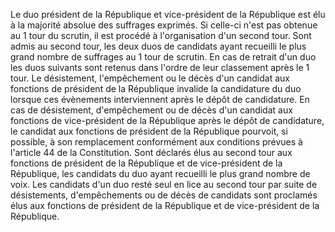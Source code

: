 Le duo président de la République et vice-président de la République est élu à la majorité absolue des suffrages exprimés. Si celle-ci n'est pas obtenue au 1 tour du scrutin, il est procédé à l'organisation d'un second tour.
Sont admis au second tour, les deux duos de candidats ayant recueilli le plus grand nombre de suffrages au 1 tour de scrutin.
En cas de retrait d'un duo les duos suivants sont retenus dans l'ordre de leur classement après le 1 tour.
Le désistement, l'empêchement ou le décès d'un candidat aux fonctions de président de la République invalide la candidature du duo lorsque ces évènements interviennent après le dépôt de candidature.
En cas de désistement, d'empêchement ou de décès d'un candidat aux fonctions de vice-président de la République après le dépôt de candidature, le candidat aux fonctions de président de la République pourvoit, si possible, à son remplacement conformément aux conditions prévues à l'article 44 de la Constitution.
Sont déclarés élus au second tour aux fonctions de président de la République et de vice-président de la République, les candidats du duo ayant recueilli le plus grand nombre de voix.
Les candidats d'un duo resté seul en lice au second tour par suite de désistements, d'empêchements ou de décès de candidats sont proclamés élus aux fonctions de président de la République et de vice-président de la République.